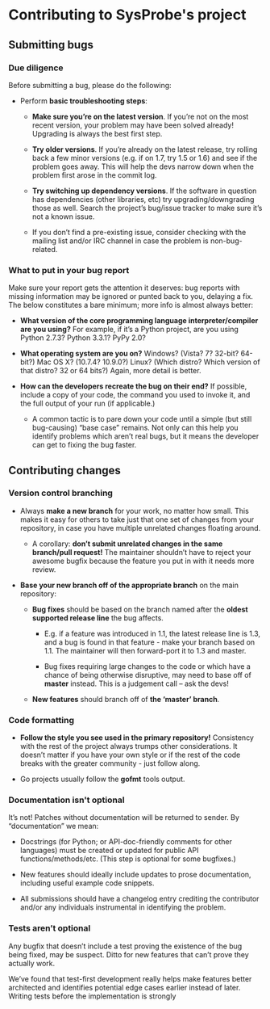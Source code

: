 # Contributing to SysProbe's project

## Submitting bugs

### Due diligence

Before submitting a bug, please do the following:

- Perform **basic troubleshooting steps**:

    - **Make sure you’re on the latest version**. If you’re not on the most recent version, your problem may have been
    solved already! Upgrading is always the best first step.

    - **Try older versions**. If you’re already on the latest release, try rolling back a few minor versions (e.g. if
    on 1.7, try 1.5 or 1.6) and see if the problem goes away. This will help the devs narrow down when the problem first
    arose in the commit log.

    - **Try switching up dependency versions**. If the software in question has dependencies (other libraries, etc) try
    upgrading/downgrading those as well. Search the project’s bug/issue tracker to make sure it’s not a known issue.

    - If you don’t find a pre-existing issue, consider checking with the mailing list and/or IRC channel in case the
    problem is non-bug-related.

### What to put in your bug report

Make sure your report gets the attention it deserves: bug reports with missing information may be ignored or punted
back to you, delaying a fix. The below constitutes a bare minimum; more info is almost always better:

- **What version of the core programming language interpreter/compiler are you using?** For example, if it’s a Python
project, are you using Python 2.7.3? Python 3.3.1? PyPy 2.0?

- **What operating system are you on?** Windows? (Vista? 7? 32-bit? 64-bit?) Mac OS X? (10.7.4? 10.9.0?) Linux? (Which
distro? Which version of that distro? 32 or 64 bits?) Again, more detail is better.

- **How can the developers recreate the bug on their end?** If possible, include a copy of your code, the command you
used to invoke it, and the full output of your run (if applicable.)

    - A common tactic is to pare down your code until a simple (but still bug-causing) “base case” remains. Not only
    can this help you identify problems which aren’t real bugs, but it means the developer can get to fixing the bug
    faster.

## Contributing changes

### Version control branching

- Always **make a new branch** for your work, no matter how small. This makes it easy for others to take just that one
set of changes from your repository, in case you have multiple unrelated changes floating around.

    - A corollary: **don’t submit unrelated changes in the same branch/pull request!** The maintainer shouldn’t have
    to reject your awesome bugfix because the feature you put in with it needs more review.

- **Base your new branch off of the appropriate branch** on the main repository:

    - **Bug fixes** should be based on the branch named after the **oldest supported release line** the bug affects.

        - E.g. if a feature was introduced in 1.1, the latest release line is 1.3, and a bug is found in that
        feature - make your branch based on 1.1. The maintainer will then forward-port it to 1.3 and master.

        - Bug fixes requiring large changes to the code or which have a chance of being otherwise disruptive, may
        need to base off of **master** instead. This is a judgement call – ask the devs!

    - **New features** should branch off of **the ‘master’ branch**.

### Code formatting

- **Follow the style you see used in the primary repository!** Consistency with the rest of the project always trumps
other considerations. It doesn’t matter if you have your own style or if the rest of the code breaks with the
greater community - just follow along.

- Go projects usually follow the **gofmt** tools output.

### Documentation isn't optional

It’s not! Patches without documentation will be returned to sender. By “documentation” we mean:

- Docstrings (for Python; or API-doc-friendly comments for other languages) must be created or updated for public
API functions/methods/etc. (This step is optional for some bugfixes.)

- New features should ideally include updates to prose documentation, including useful example code snippets.

- All submissions should have a changelog entry crediting the contributor and/or any individuals instrumental in
identifying the problem.

### Tests aren’t optional

Any bugfix that doesn’t include a test proving the existence of the bug being fixed, may be suspect. Ditto for new
features that can’t prove they actually work.

We’ve found that test-first development really helps make features better architected and identifies potential edge
cases earlier instead of later. Writing tests before the implementation is strongly

